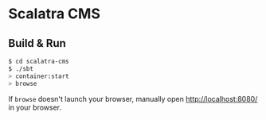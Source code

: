 # Scalatra CMS #

## Build & Run ##

```sh
$ cd scalatra-cms
$ ./sbt
> container:start
> browse
```

If `browse` doesn't launch your browser, manually open [http://localhost:8080/](http://localhost:8080/) in your browser.
